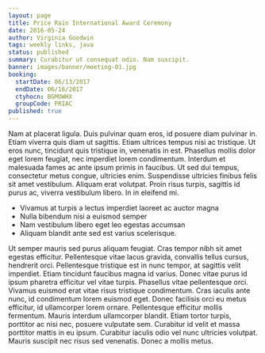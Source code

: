 ```yaml
---
layout: page
title: Price Rain International Award Ceremony
date: 2016-05-24
author: Virginia Goodwin
tags: weekly links, java
status: published
summary: Curabitur ut consequat odio. Nam suscipit.
banner: images/banner/meeting-01.jpg
booking:
  startDate: 06/13/2017
  endDate: 06/16/2017
  ctyhocn: BGMOWHX
  groupCode: PRIAC
published: true
---
```

Nam at placerat ligula. Duis pulvinar quam eros, id posuere diam pulvinar in. Etiam viverra quis diam ut sagittis. Etiam ultrices tempus nisi ac tristique. Ut eros nunc, tincidunt quis tristique in, venenatis in est. Phasellus mollis dolor eget lorem feugiat, nec imperdiet lorem condimentum. Interdum et malesuada fames ac ante ipsum primis in faucibus. Ut sed dui tempus, consectetur metus congue, ultricies enim. Suspendisse ultricies finibus felis sit amet vestibulum. Aliquam erat volutpat. Proin risus turpis, sagittis id purus ac, viverra vestibulum libero. In in eleifend mi.

* Vivamus at turpis a lectus imperdiet laoreet ac auctor magna
* Nulla bibendum nisi a euismod semper
* Nam vestibulum libero eget leo egestas accumsan
* Aliquam blandit ante sed est varius scelerisque.

Ut semper mauris sed purus aliquam feugiat. Cras tempor nibh sit amet egestas efficitur. Pellentesque vitae lacus gravida, convallis tellus cursus, hendrerit orci. Pellentesque tristique est in nunc tempor, at sagittis velit imperdiet. Etiam tincidunt faucibus magna id varius. Donec vitae purus id ipsum pharetra efficitur vel vitae turpis. Phasellus vitae pellentesque orci. Vivamus euismod erat vitae risus tristique condimentum. Cras iaculis ante nunc, id condimentum lorem euismod eget. Donec facilisis orci eu metus efficitur, id ullamcorper lorem ornare.
Pellentesque efficitur mollis fermentum. Mauris interdum ullamcorper blandit. Etiam tortor turpis, porttitor ac nisi nec, posuere vulputate sem. Curabitur id velit et massa porttitor mattis in eu ipsum. Curabitur iaculis odio vel nunc ultricies volutpat. Mauris suscipit nec risus sed venenatis. Donec a mollis metus.
